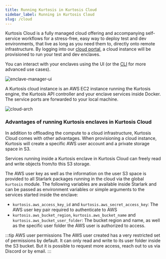 ```yaml
---
title: Running Kurtosis in Kurtosis Cloud
sidebar_label: Running in Kurtosis Cloud
slug: /cloud
---
```


Kurtosis Cloud is a fully managed cloud offering and accompanying self-service workflows for a stress-free, easy way to deploy test and dev environments, that live as long as you need them to, directly onto remote infrastructure. By logging into our [cloud portal](https://cloud.kurtosis.com), a cloud instance will be provisioned to run your test and dev enclaves.

You can interact with your enclaves using the UI (or the [CLI](./installing-the-cli.md#ii-install-the-cli) for more advanced use cases).

![enclave-manager-ui](/img/guides/enclave-manager-ui.png)

A Kurtosis cloud instance is an AWS EC2 instance running the Kurtosis engine, the Kurtosis API controller and your enclave services inside Docker.  The service ports are forwarded to your local machine.

![cloud-arch](/img/guides/cloud-arch.png)

### Advantages of running Kurtosis enclaves in Kurtosis Cloud

In addition to offloading the compute to a cloud infrastructure, Kurtosis Cloud comes with other advantages.
When provisioning a cloud instance, Kurtosis will create a specific AWS user account and a private storage space in S3.

Services running inside a Kurtosis enclave in Kurtosis Cloud can freely read and write objects from/to this S3 storage.

The AWS user key as well as the information on the user S3 space is provided to all Starlark packages running in the 
cloud via the global `kurtosis` module. The following variables are available inside Starlark and can be passed as 
environment variables or simple arguments to the services started inside the enclave:
- `kurtosis.aws_access_key_id` and `kurtosis.aws_secret_access_key`: The AWS user key pair required to authenticate to 
AWS
- `kurtosis.aws_bucket_region`, `kurtosis.aws_bucket_name` and `kurtosis.aws_bucket_user_folder`: The bucket region and 
name, as well as the specific user folder the AWS user is authorized to access.

:::tip AWS user permissions
The AWS user created has a very restricted set of permissions by default. It can only read and write to its user folder
inside the S3 bucket. But it is possible to request more access, reach out to us via Discord or by email.
:::
